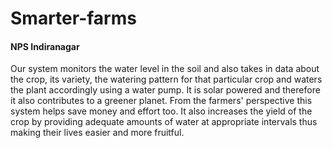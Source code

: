 # Smarter-farms
#### NPS Indiranagar
Our system monitors the water level in the soil and also takes in data about the crop, its variety, the watering pattern for that particular crop and waters the plant accordingly using a water pump. It is solar powered and therefore it also contributes to a greener planet. From the farmers' perspective this system helps save money and effort too. It also increases the yield of the crop by providing adequate amounts of water at appropriate intervals thus making their lives easier and more fruitful.
